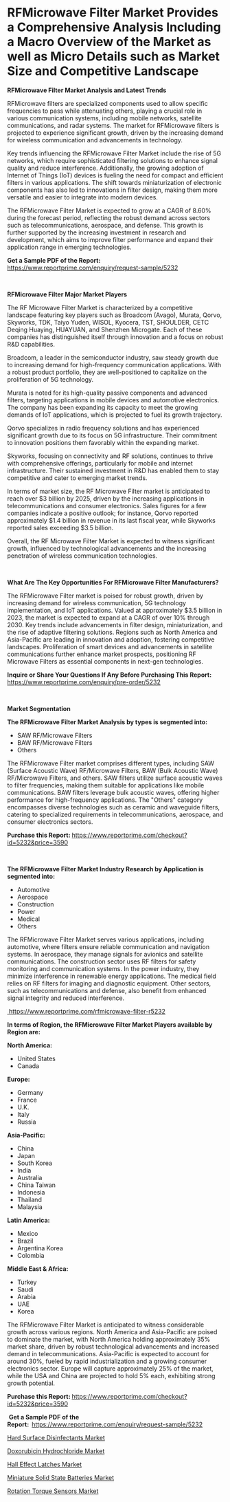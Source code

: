 <p><h1>RFMicrowave Filter Market Provides a Comprehensive Analysis Including a Macro Overview of the Market as well as Micro Details such as Market Size and Competitive Landscape</h1></p><p><strong>RFMicrowave Filter Market Analysis and Latest Trends</strong></p>
<p><p>RFMicrowave filters are specialized components used to allow specific frequencies to pass while attenuating others, playing a crucial role in various communication systems, including mobile networks, satellite communications, and radar systems. The market for RFMicrowave filters is projected to experience significant growth, driven by the increasing demand for wireless communication and advancements in technology.</p><p>Key trends influencing the RFMicrowave Filter Market include the rise of 5G networks, which require sophisticated filtering solutions to enhance signal quality and reduce interference. Additionally, the growing adoption of Internet of Things (IoT) devices is fueling the need for compact and efficient filters in various applications. The shift towards miniaturization of electronic components has also led to innovations in filter design, making them more versatile and easier to integrate into modern devices.</p><p>The RFMicrowave Filter Market is expected to grow at a CAGR of 8.60% during the forecast period, reflecting the robust demand across sectors such as telecommunications, aerospace, and defense. This growth is further supported by the increasing investment in research and development, which aims to improve filter performance and expand their application range in emerging technologies.</p></p>
<p><strong>Get a Sample PDF of the Report:&nbsp;</strong> <a href="https://www.reportprime.com/enquiry/request-sample/5232">https://www.reportprime.com/enquiry/request-sample/5232</a></p>
<p>&nbsp;</p>
<p><strong>RFMicrowave Filter Major Market Players</strong></p>
<p><p>The RF Microwave Filter Market is characterized by a competitive landscape featuring key players such as Broadcom (Avago), Murata, Qorvo, Skyworks, TDK, Taiyo Yuden, WISOL, Kyocera, TST, SHOULDER, CETC Deqing Huaying, HUAYUAN, and Shenzhen Microgate. Each of these companies has distinguished itself through innovation and a focus on robust R&D capabilities.</p><p>Broadcom, a leader in the semiconductor industry, saw steady growth due to increasing demand for high-frequency communication applications. With a robust product portfolio, they are well-positioned to capitalize on the proliferation of 5G technology.</p><p>Murata is noted for its high-quality passive components and advanced filters, targeting applications in mobile devices and automotive electronics. The company has been expanding its capacity to meet the growing demands of IoT applications, which is projected to fuel its growth trajectory.</p><p>Qorvo specializes in radio frequency solutions and has experienced significant growth due to its focus on 5G infrastructure. Their commitment to innovation positions them favorably within the expanding market.</p><p>Skyworks, focusing on connectivity and RF solutions, continues to thrive with comprehensive offerings, particularly for mobile and internet infrastructure. Their sustained investment in R&D has enabled them to stay competitive and cater to emerging market trends.</p><p>In terms of market size, the RF Microwave Filter market is anticipated to reach over $3 billion by 2025, driven by the increasing applications in telecommunications and consumer electronics. Sales figures for a few companies indicate a positive outlook; for instance, Qorvo reported approximately $1.4 billion in revenue in its last fiscal year, while Skyworks reported sales exceeding $3.5 billion. </p><p>Overall, the RF Microwave Filter Market is expected to witness significant growth, influenced by technological advancements and the increasing penetration of wireless communication technologies.</p></p>
<p>&nbsp;</p>
<p><strong>What Are The Key Opportunities For RFMicrowave Filter Manufacturers?</strong></p>
<p><p>The RFMicrowave Filter market is poised for robust growth, driven by increasing demand for wireless communication, 5G technology implementation, and IoT applications. Valued at approximately $3.5 billion in 2023, the market is expected to expand at a CAGR of over 10% through 2030. Key trends include advancements in filter design, miniaturization, and the rise of adaptive filtering solutions. Regions such as North America and Asia-Pacific are leading in innovation and adoption, fostering competitive landscapes. Proliferation of smart devices and advancements in satellite communications further enhance market prospects, positioning RF Microwave Filters as essential components in next-gen technologies.</p></p>
<p><strong>Inquire or Share Your Questions If Any Before Purchasing This Report:</strong> <a href="https://www.reportprime.com/enquiry/pre-order/5232">https://www.reportprime.com/enquiry/pre-order/5232</a></p>
<p>&nbsp;</p>
<p><strong>Market Segmentation</strong></p>
<p><strong>The RFMicrowave Filter Market Analysis by types is segmented into:</strong></p>
<p><ul><li>SAW RF/Microwave Filters</li><li>BAW RF/Microwave Filters</li><li>Others</li></ul></p>
<p><p>The RFMicrowave Filter market comprises different types, including SAW (Surface Acoustic Wave) RF/Microwave Filters, BAW (Bulk Acoustic Wave) RF/Microwave Filters, and others. SAW filters utilize surface acoustic waves to filter frequencies, making them suitable for applications like mobile communications. BAW filters leverage bulk acoustic waves, offering higher performance for high-frequency applications. The "Others" category encompasses diverse technologies such as ceramic and waveguide filters, catering to specialized requirements in telecommunications, aerospace, and consumer electronics sectors.</p></p>
<p><strong>Purchase this Report:&nbsp;</strong><a href="https://www.reportprime.com/checkout?id=5232&price=3590">https://www.reportprime.com/checkout?id=5232&price=3590</a></p>
<p>&nbsp;</p>
<p><strong>The RFMicrowave Filter Market Industry Research by Application is segmented into:</strong></p>
<p><ul><li>Automotive</li><li>Aerospace</li><li>Construction</li><li>Power</li><li>Medical</li><li>Others</li></ul></p>
<p><p>The RFMicrowave Filter Market serves various applications, including automotive, where filters ensure reliable communication and navigation systems. In aerospace, they manage signals for avionics and satellite communications. The construction sector uses RF filters for safety monitoring and communication systems. In the power industry, they minimize interference in renewable energy applications. The medical field relies on RF filters for imaging and diagnostic equipment. Other sectors, such as telecommunications and defense, also benefit from enhanced signal integrity and reduced interference.</p></p>
<p><a href="https://www.reportprime.com/rfmicrowave-filter-r5232">&nbsp;https://www.reportprime.com/rfmicrowave-filter-r5232</a></p>
<p><strong>In terms of Region, the RFMicrowave Filter Market Players available by Region are:</strong></p>
<p>
    <p> <strong> North America: </strong>
        <ul>
            <li>United States</li>
            <li>Canada</li>
        </ul>
        </p> 
    <p> <strong> Europe: </strong>
        <ul>
            <li>Germany</li>
            <li>France</li>
            <li>U.K.</li>
            <li>Italy</li>
            <li>Russia</li>
        </ul>
        </p> 
    <p> <strong> Asia-Pacific: </strong>
        <ul>
            <li>China</li>
            <li>Japan</li>
            <li>South Korea</li>
            <li>India</li>
            <li>Australia</li>
            <li>China Taiwan</li>
            <li>Indonesia</li>
            <li>Thailand</li>
            <li>Malaysia</li>
        </ul>
        </p> 
    <p> <strong> Latin America: </strong>
        <ul>
            <li>Mexico</li>
            <li>Brazil</li>
            <li>Argentina Korea</li>
            <li>Colombia</li>
        </ul>
        </p> 
    <p> <strong> Middle East & Africa: </strong>
        <ul>
            <li>Turkey</li>
            <li>Saudi</li>
            <li>Arabia</li>
            <li>UAE</li>
            <li>Korea</li>
        </ul>
    </p>
    </p>
<p><p>The RFMicrowave Filter Market is anticipated to witness considerable growth across various regions. North America and Asia-Pacific are poised to dominate the market, with North America holding approximately 35% market share, driven by robust technological advancements and increased demand in telecommunications. Asia-Pacific is expected to account for around 30%, fueled by rapid industrialization and a growing consumer electronics sector. Europe will capture approximately 25% of the market, while the USA and China are projected to hold 5% each, exhibiting strong growth potential.</p></p>
<p><strong>Purchase this Report: </strong><a href="https://www.reportprime.com/checkout?id=5232&price=3590">https://www.reportprime.com/checkout?id=5232&price=3590</a></p>
<p>&nbsp;<strong>Get a Sample PDF of the Report:&nbsp;&nbsp;</strong><a href="https://www.reportprime.com/enquiry/request-sample/5232">https://www.reportprime.com/enquiry/request-sample/5232</a></p>
<p><strong></strong></p>
<p><p><a href="https://www.linkedin.com/pulse/global-hard-surface-disinfectants-market-trends-analysis-wbmtc?trackingId=goxsleu9S1mWQs3u6ceMCw%3D%3D">Hard Surface Disinfectants Market</a></p><p><a href="https://issuu.com/reportprime-2/docs/doxorubicin-hydrochloride-market-si_3d24f425880a3e">Doxorubicin Hydrochloride Market</a></p><p><a href="https://github.com/NargisHussain432/Market-Research-Report-List-1/blob/main/hall-effect-latches-market.md">Hall Effect Latches Market</a></p><p><a href="https://issuu.com/reportprime-2/docs/miniature-solid-state-batteries-mar_b6f982a831bd15">Miniature Solid State Batteries Market</a></p><p><a href="https://github.com/angelajermaine/Market-Research-Report-List-5/blob/main/rotation-torque-sensors-market.md">Rotation Torque Sensors Market</a></p></p>